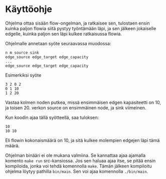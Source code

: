 # Käyttöohje

Ohjelma ottaa sisään flow-ongelman, ja ratkaisee sen, tulostaen ensin kuinka paljon flowia siitä pystyy työntämään läpi, ja sen jälkeen jokaiselle edgelle, kuinka paljon sen läpi kulkee ratkaisussa flowia.

Ohjelmalle annetaan syöte seuraavassa muodossa:
```
n m source sink
edge_source edge_target edge_capacity
...
edge_source edge_target edge_capacity
```
Esimerkiksi syöte
```
3 2 0 2
0 1 10
1 2 20
```
Vastaa kolmen noden putkea, missä ensimmäisen edgen kapasiteetti on 10, ja toisen 20. verkon source on ensimmäinen node, ja sink viimeinen.

Kun koodin ajaa tällä syötteellä, saa tuloksen:
```
10
10 10
```
Eli flowin kokonaismäärä on 10, ja sitä kulkee molempien edgejen läpi tämä määrä.

Ohjelman binääri ei ole mukana valmiina. Se kannattaa ajaa ajamalla komento `make run` src-kansiossa. Jos sen haluaa ajaa itse, se pitää ensin kompiloida, jonka voi tehdä komennolla `make`. Tämän jälkeen kompiloitu ohjelma löytyy pathilla `bin/main`. Sen voi ajaa komennolla `./bin/main`.

